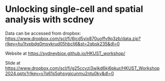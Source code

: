# Unlocking single-cell and spatial analysis with scdney


Data can be accessed from dropbox: https://www.dropbox.com/scl/fi/6icd5vix870uoffv9p3zb/data.zip?rlkey=hu1tvpbdg0msykrud05hbclj6&st=2qbsk235&dl=0

Website at https://sydneybiox.github.io/HKUST_workshop/

Slide at https://www.dropbox.com/scl/fi/g25ccvzj3wjkd6kj6pkur/HKUST_Workshop2024.pptx?rlkey=v7q61s5qhsygicunmu2ntu0ky&dl=0

